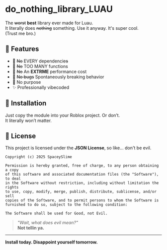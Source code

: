 # do_nothing_library_LUAU

The ~~worst~~ **best** library ever made for Luau.  
It literally does <s>nothing</s> something. Use it anyway. It's super cool.  
(Trust me bro.)

## 🚀 Features

- 🧠 <s>No</s> EVERY dependencie<s>s</s>  
- 🫥 <s>No</s> TOO MANY functions  
- 🐌 <s>No</s> An **EXTRME** performance cost  
- 🧼 <s>No bugs</s> Spontaneously breaking behavior  
- 🤝 No purpose  
- ✨ Professionally vibecoded

## 🔧 Installation

Just copy the module into your Roblox project. Or don’t.  
It literally won’t matter.

## 📜 License

This project is licensed under the **JSON License**, so like... don't be evil.

```text
Copyright (c) 2025 SpaceySlime

Permission is hereby granted, free of charge, to any person obtaining a copy
of this software and associated documentation files (the "Software"), to deal
in the Software without restriction, including without limitation the rights
to use, copy, modify, merge, publish, distribute, sublicense, and/or sell
copies of the Software, and to permit persons to whom the Software is
furnished to do so, subject to the following condition:

The Software shall be used for Good, not Evil.
```
> _"Wait, what does evil mean?"_  
> **Not tellin ya.**

---

**Install today. Disappoint yourself tomorrow.**
